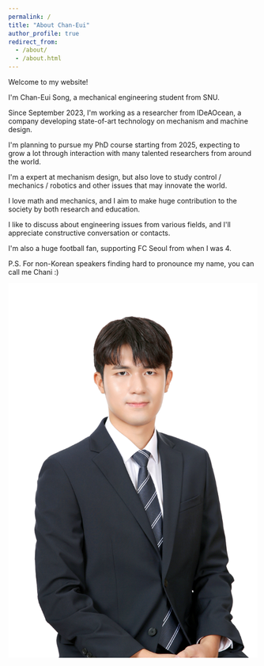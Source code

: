 ```yaml
---
permalink: /
title: "About Chan-Eui"
author_profile: true
redirect_from: 
  - /about/
  - /about.html
---
```




Welcome to my website!

I'm Chan-Eui Song, a mechanical engineering student from SNU.

Since September 2023, I'm working as a researcher from IDeAOcean, a company developing state-of-art technology on mechanism and machine design.

I'm planning to pursue my PhD course starting from 2025, expecting to grow a lot through interaction with many talented researchers from around the world.

I'm a expert at mechanism design, but also love to study control / mechanics / robotics and other issues that may innovate the world.

I love math and mechanics, and I aim to make huge contribution to the society by both research and education.

I like to discuss about engineering issues from various fields, and I'll appreciate constructive conversation or contacts.

I'm also a huge football fan, supporting FC Seoul from when I was 4.

P.S. For non-Korean speakers finding hard to pronounce my name, you can call me Chani :)


![Hi! I'm Chani!](/images/profile2.jpg)

